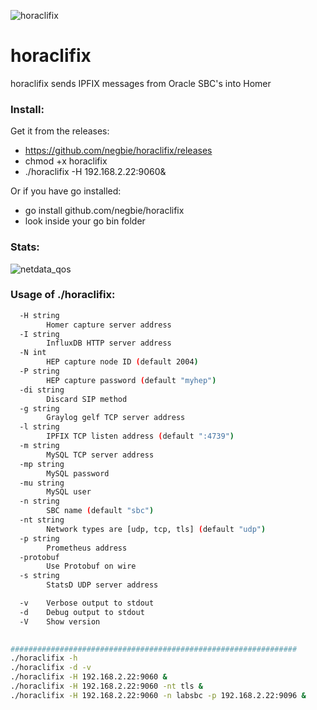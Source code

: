 ![horaclifix](https://user-images.githubusercontent.com/20154956/28133509-9d9870fa-6740-11e7-9616-3fd0e7e1fa9c.png)

# horaclifix
horaclifix sends IPFIX messages from Oracle SBC's into Homer


### Install:

Get it from the releases:
* https://github.com/negbie/horaclifix/releases
* chmod +x horaclifix
* ./horaclifix -H 192.168.2.22:9060&

Or if you have go installed:
* go install github.com/negbie/horaclifix
* look inside your go bin folder


### Stats:
![netdata_qos](https://user-images.githubusercontent.com/20154956/28118829-01909016-6713-11e7-9b54-80e626af7222.jpeg)

### Usage of ./horaclifix:

```bash
  -H string
    	Homer capture server address
  -I string
    	InfluxDB HTTP server address
  -N int
    	HEP capture node ID (default 2004)
  -P string
    	HEP capture password (default "myhep")
  -di string
    	Discard SIP method
  -g string
    	Graylog gelf TCP server address
  -l string
    	IPFIX TCP listen address (default ":4739")
  -m string
    	MySQL TCP server address
  -mp string
    	MySQL password
  -mu string
    	MySQL user
  -n string
    	SBC name (default "sbc")
  -nt string
    	Network types are [udp, tcp, tls] (default "udp")
  -p string
    	Prometheus address
  -protobuf
    	Use Protobuf on wire
  -s string
    	StatsD UDP server address

  -v    Verbose output to stdout
  -d    Debug output to stdout
  -V    Show version

  
################################################################
./horaclifix -h
./horaclifix -d -v
./horaclifix -H 192.168.2.22:9060 &
./horaclifix -H 192.168.2.22:9060 -nt tls &
./horaclifix -H 192.168.2.22:9060 -n labsbc -p 192.168.2.22:9096 &

```
